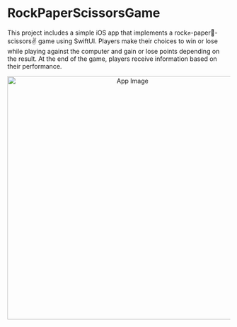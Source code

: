 # RockPaperScissorsGame
This project includes a simple iOS app that implements a rock✊-paper🫱-scissors✌️ game using SwiftUI. Players make their choices to win or lose while playing against the computer and gain or lose points depending on the result. At the end of the game, players receive information based on their performance.
<p align="center">
  <img src="https://github.com/SeymenOzdes/RockPaperScissorsGame/assets/111685963/32966131-8a4b-47d2-8b40-211a368394f9" alt="App Image" width="550"/>
</p>
